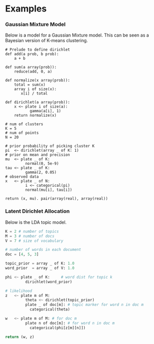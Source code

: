 # Examples

### Gaussian Mixture Model

Below is a model for a Gaussian Mixture model. This can be seen
as a Bayesian version of K-means clustering.

````hakaru
# Prelude to define dirichlet
def add(a prob, b prob):
    a + b

def sum(a array(prob)):
    reduce(add, 0, a)

def normalize(x array(prob)):
    total = sum(x)
    array i of size(x):
       x[i] / total

def dirichlet(a array(prob)):
    x <~ plate i of size(a):
           gamma(a[i], 1)
    return normalize(x)

# num of clusters
K = 5
# num of points
N = 20

# prior probability of picking cluster K
pi  <~ dirichlet(array _ of K: 1)
# prior on mean and precision
mu  <~ plate _ of K:
         normal(0, 5e-9)
tau <~ plate _ of K:
         gamma(2, 0.05)
# observed data
x   <~ plate _ of N:
         i <~ categorical(pi)
         normal(mu[i], tau[i])

return (x, mu). pair(array(real), array(real))
````

### Latent Dirichlet Allocation

Below is the LDA topic model.

````python
K = 2 # number of topics
M = 3 # number of docs
V = 7 # size of vocabulary

# number of words in each document
doc = [4, 5, 3]

topic_prior = array _ of K: 1.0
word_prior  = array _ of V: 1.0

phi <~ plate _ of K:     # word dist for topic k
         dirichlet(word_prior)

# likelihood
z   <~ plate m of M:
         theta <~ dirichlet(topic_prior)
         plate _ of doc[m]: # topic marker for word n in doc m
           categorical(theta)

w   <~ plate m of M: # for doc m
         plate n of doc[m]: # for word n in doc m
           categorical(phi[z[m][n]])

return (w, z)
````
